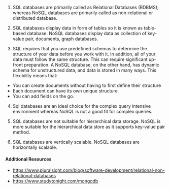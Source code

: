 1. SQL databases are primarily called as Relational Databases (RDBMS); whereas NoSQL databases are primarily called as non-relational or distributed database.

2. SQL databases display data in form of tables so it is known as table-based database. NoSQL databases display data as collection of key-value pair, documents, graph databases.

3. SQL requires that you use predefined schemas to determine the structure of your data before you work with it. In addition, all of your data must follow the same structure. This can require significant up-front preparation. A NoSQL database, on the other hand, has dynamic schema for unstructured data, and data is stored in many ways. This flexibility means that:

  - You can create documents without having to first define their structure
  - Each document can have its own unique structure
  - You can add fields on the go.

4. Sql databases are an ideal choice for the complex query intensive environment whereas NoSQL is not a good fit for complex queries.

5. SQL databases are not suitable for hierarchical data storage. NoSQL is more suitable for the hierarchical data store as it supports key-value pair method.

6. SQL databases are vertically scalable. NoSQL databases are horizontally scalable.

#### Additional Resources
  - https://www.pluralsight.com/blog/software-development/relational-non-relational-databases
  - https://www.studytonight.com/mongodb